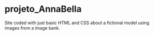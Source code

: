 # projeto_AnnaBella
 Site coded with just basic HTML and CSS about a fictional model using images from a image bank.
